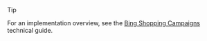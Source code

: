 > [!TIP]
> For an implementation overview, see the [Bing Shopping Campaigns](https://msdn.microsoft.com/library/bing-ads-campaign-management-bing-shopping-campaigns.aspx) technical guide.
